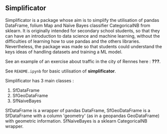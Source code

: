 ## Simplificator

Simplificator is a package whose aim is to simplify the utilisation of pandas DataFrame, folium Map and Naïve Bayes classifier CategoricalNB from sklearn.
It is originally intended for secondary school students, so that they can have an introduction to data science and machine learning, without the difficulties of learning how to use pandas and the others libraries. Nevertheless, the package was made so that students could understand the keys ideas of handling datasets and training a ML model. 

See an example of an exercise about traffic in the city of Rennes here : __???__.

See `README.ipynb` for basic utilisation of __simplificator__.

Simplificator has 3 main classes : 
1. SfDataFrame
2. SfGeoDataFrame
3. SfNaiveBayes

SfDataFrame is a wrapper of pandas DataFrame, SfGeoDataFrame is a SfDataFrame with a column 'geometry' (as in a geopandas GeoDataFrame) with geometric information.
SfNaiveBayes is a sklearn CategoricalNB wrapper.